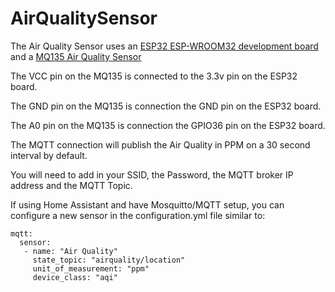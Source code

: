 # AirQualitySensor
The Air Quality Sensor uses an [ESP32 ESP-WROOM32 development board](https://www.amazon.com/gp/product/B08NW6YZ8W?ie=UTF8&th=1&linkCode=li2&tag=kreativedilla-20&linkId=b257795f61c66c3e0b282562729fc08c&language=en_US&ref_=as_li_ss_il) and a [MQ135 Air Quality Sensor](https://amzn.to/3GJi63w)

The VCC pin on the MQ135 is connected to the 3.3v pin on the ESP32 board.

The GND pin on the MQ135 is connection the GND pin on the ESP32 board.

The A0 pin on the MQ135 is connection the GPIO36 pin on the ESP32 board.

The MQTT connection will publish the Air Quality in PPM on a 30 second interval by default. 

You will need to add in your SSID, the Password, the MQTT broker IP address and the MQTT Topic. 

If using Home Assistant and have Mosquitto/MQTT setup, you can configure a new sensor in the configuration.yml file similar to:
```
mqtt:
  sensor:
   - name: "Air Quality"
     state_topic: "airquality/location"
     unit_of_measurement: "ppm"
     device_class: "aqi"
```
